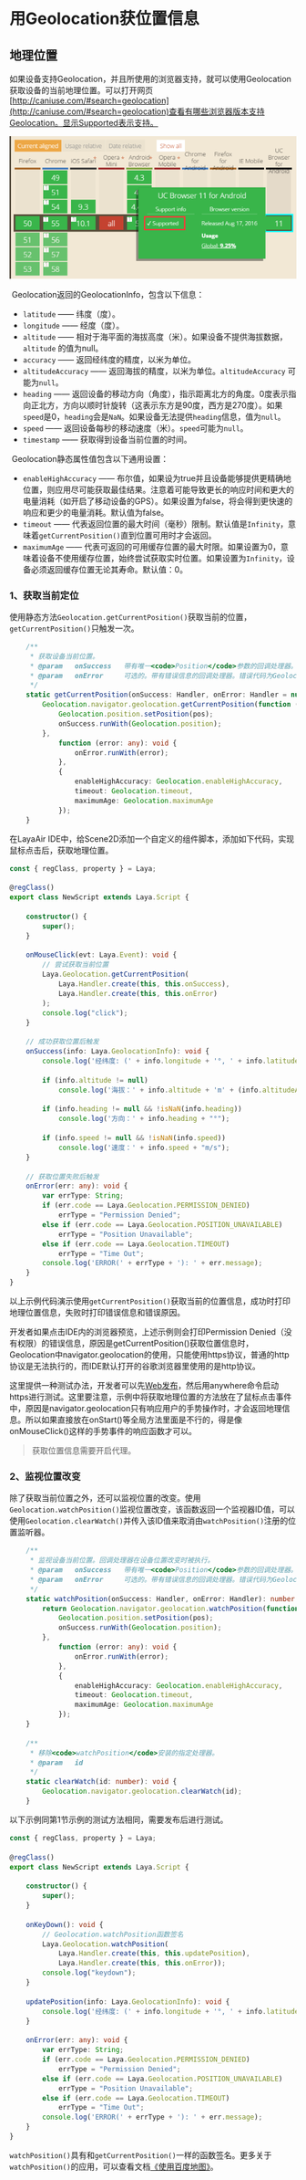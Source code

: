 # 用Geolocation获位置信息


## 地理位置

如果设备支持Geolocation，并且所使用的浏览器支持，就可以使用Geolocation获取设备的当前地理位置。可以打开网页[http://caniuse.com/#search=geolocation](http://caniuse.com/#search=geolocation)查看有哪些浏览器版本支持Geolocation。显示Supported表示支持。

![1](img/1.png)

​	Geolocation返回的GeolocationInfo，包含以下信息：

- `latitude` —— 纬度（度）。
- `longitude` —— 经度（度）。
- `altitude` —— 相对于海平面的海拔高度（米）。如果设备不提供海拔数据，`altitude` 的值为null。
- `accuracy` —— 返回经纬度的精度，以米为单位。
- `altitudeAccuracy` —— 返回海拔的精度，以米为单位。`altitudeAccuracy` 可能为`null`。
- `heading` —— 返回设备的移动方向（角度），指示距离北方的角度。0度表示指向正北方，方向以顺时针旋转（这表示东方是90度，西方是270度）。如果`speed`是0，`heading`会是`NaN`。如果设备无法提供`heading`信息，值为`null`。
- `speed` —— 返回设备每秒的移动速度（米）。`speed`可能为`null`。
- `timestamp` —— 获取得到设备当前位置的时间。

​	Geolocation静态属性值包含以下通用设置：

- `enableHighAccuracy` —— 布尔值，如果设为true并且设备能够提供更精确地位置，则应用尽可能获取最佳结果。注意着可能导致更长的响应时间和更大的电量消耗（如开启了移动设备的GPS）。如果设置为false，将会得到更快速的响应和更少的电量消耗。默认值为false。
- `timeout` —— 代表返回位置的最大时间（毫秒）限制。默认值是`Infinity`，意味着`getCurrentPosition()`直到位置可用时才会返回。
- `maximumAge` —— 代表可返回的可用缓存位置的最大时限。如果设置为0，意味着设备不使用缓存位置，始终尝试获取实时位置。如果设置为`Infinity`，设备必须返回缓存位置无论其寿命。默认值：0。

### 1、获取当前定位

使用静态方法`Geolocation.getCurrentPosition()`获取当前的位置，`getCurrentPosition()`只触发一次。

```typescript
    /**
     * 获取设备当前位置。
     * @param	onSuccess	带有唯一<code>Position</code>参数的回调处理器。
     * @param	onError		可选的。带有错误信息的回调处理器。错误代码为Geolocation.PERMISSION_DENIED、Geolocation.POSITION_UNAVAILABLE和Geolocation.TIMEOUT之一。
     */
    static getCurrentPosition(onSuccess: Handler, onError: Handler = null): void {
        Geolocation.navigator.geolocation.getCurrentPosition(function (pos: any): void {
            Geolocation.position.setPosition(pos);
            onSuccess.runWith(Geolocation.position);
        },
            function (error: any): void {
                onError.runWith(error);
            },
            {
                enableHighAccuracy: Geolocation.enableHighAccuracy,
                timeout: Geolocation.timeout,
                maximumAge: Geolocation.maximumAge
            });
    }
```

在LayaAir IDE中，给Scene2D添加一个自定义的组件脚本，添加如下代码，实现鼠标点击后，获取地理位置。

```typescript
const { regClass, property } = Laya;

@regClass()
export class NewScript extends Laya.Script {

    constructor() {
        super();
    }

    onMouseClick(evt: Laya.Event): void {
        // 尝试获取当前位置
        Laya.Geolocation.getCurrentPosition(
            Laya.Handler.create(this, this.onSuccess),
            Laya.Handler.create(this, this.onError)
        );
        console.log("click");
    }

    // 成功获取位置后触发
    onSuccess(info: Laya.GeolocationInfo): void {
        console.log('经纬度: (' + info.longitude + '°, ' + info.latitude + '°)，精确度：' + info.accuracy + 'm');

        if (info.altitude != null)
            console.log('海拔：' + info.altitude + 'm' + (info.altitudeAccuracy != null ? ('，精确度：' + info.altitudeAccuracy + 'm') : ''));

        if (info.heading != null && !isNaN(info.heading))
            console.log('方向：' + info.heading + "°");

        if (info.speed != null && !isNaN(info.speed))
            console.log('速度：' + info.speed + "m/s");
    }

    // 获取位置失败后触发
    onError(err: any): void {
        var errType: String;
        if (err.code == Laya.Geolocation.PERMISSION_DENIED)
            errType = "Permission Denied";
        else if (err.code == Laya.Geolocation.POSITION_UNAVAILABLE)
            errType = "Position Unavailable";
        else if (err.code == Laya.Geolocation.TIMEOUT)
            errType = "Time Out";
        console.log('ERROR(' + errType + '): ' + err.message);
    }
}
```

以上示例代码演示使用`getCurrentPosition()`获取当前的位置信息，成功时打印地理位置信息，失败时打印错误信息和错误原因。

开发者如果点击IDE内的浏览器预览，上述示例则会打印Permission Denied（没有权限）的错误信息，原因是getCurrentPosition()获取位置信息时，Geolocation中navigator.geolocation的使用，只能使用https协议，普通的http协议是无法执行的，而IDE默认打开的谷歌浏览器里使用的是http协议。

这里提供一种测试办法，开发者可以先[Web发布](../../../../released/web/readme.md)，然后用anywhere命令启动https进行测试。这里要注意，示例中将获取地理位置的方法放在了鼠标点击事件中，原因是navigator.geolocation只有响应用户的手势操作时，才会返回地理信息。所以如果直接放在onStart()等全局方法里面是不行的，得是像onMouseClick()这样的手势事件的响应函数才可以。

> 获取位置信息需要开启代理。

### 2、监视位置改变

除了获取当前位置之外，还可以监视位置的改变。使用`Geolocation.watchPosition()`监视位置改变，该函数返回一个监视器ID值，可以使用`Geolocation.clearWatch()`并传入该ID值来取消由`watchPosition()`注册的位置监听器。

```typescript
    /**
     * 监视设备当前位置。回调处理器在设备位置改变时被执行。
     * @param	onSuccess	带有唯一<code>Position</code>参数的回调处理器。
     * @param	onError		可选的。带有错误信息的回调处理器。错误代码为Geolocation.PERMISSION_DENIED、Geolocation.POSITION_UNAVAILABLE和Geolocation.TIMEOUT之一。
     */
    static watchPosition(onSuccess: Handler, onError: Handler): number {
        return Geolocation.navigator.geolocation.watchPosition(function (pos: any): void {
            Geolocation.position.setPosition(pos);
            onSuccess.runWith(Geolocation.position);
        },
            function (error: any): void {
                onError.runWith(error);
            },
            {
                enableHighAccuracy: Geolocation.enableHighAccuracy,
                timeout: Geolocation.timeout,
                maximumAge: Geolocation.maximumAge
            });
    }

    /**
     * 移除<code>watchPosition</code>安装的指定处理器。
     * @param	id
     */
    static clearWatch(id: number): void {
        Geolocation.navigator.geolocation.clearWatch(id);
    }
```

以下示例同第1节示例的测试方法相同，需要发布后进行测试。

```typescript
const { regClass, property } = Laya;

@regClass()
export class NewScript extends Laya.Script {

    constructor() {
        super();
    }
    
    onKeyDown(): void {
        // Geolocation.watchPosition函数签名
        Laya.Geolocation.watchPosition(
            Laya.Handler.create(this, this.updatePosition),
            Laya.Handler.create(this, this.onError));
        console.log("keydown");
    }
    
    updatePosition(info: Laya.GeolocationInfo): void {
        console.log('经纬度: (' + info.longitude + '°, ' + info.latitude + '°)，精确度：' + info.accuracy + 'm');
    }
    
    onError(err: any): void {
        var errType: String;
        if (err.code == Laya.Geolocation.PERMISSION_DENIED)
            errType = "Permission Denied";
        else if (err.code == Laya.Geolocation.POSITION_UNAVAILABLE)
            errType = "Position Unavailable";
        else if (err.code == Laya.Geolocation.TIMEOUT)
            errType = "Time Out";
        console.log('ERROR(' + errType + '): ' + err.message);
    }
}
```

`watchPosition()`具有和`getCurrentPosition()`一样的函数签名。更多关于`watchPosition()`的应用，可以查看文档[《使用百度地图》](../baiduMap/readme.md)。